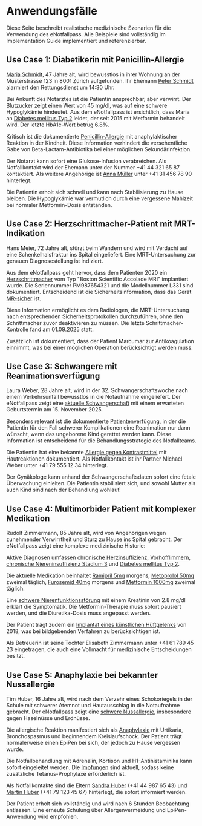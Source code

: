 # Anwendungsfälle

Diese Seite beschreibt realistische medizinische Szenarien für die Verwendung des eNotfallpass. Alle Beispiele sind vollständig im Implementation Guide implementiert und referenzierbar.

## Use Case 1: Diabetikerin mit Penicillin-Allergie

[Maria Schmidt](Patient-MariaSchmidt.html), 47 Jahre alt, wird bewusstlos in ihrer Wohnung an der Musterstrasse 123 in 8001 Zürich aufgefunden. Ihr Ehemann [Peter Schmidt](Patient-MariaSchmidt.html#contact) alarmiert den Rettungsdienst um 14:30 Uhr.

Bei Ankunft des Notarztes ist die Patientin ansprechbar, aber verwirrt. Der Blutzucker zeigt einen Wert von 45 mg/dl, was auf eine schwere Hypoglykämie hindeutet. Aus dem eNotfallpass ist ersichtlich, dass Maria an [Diabetes mellitus Typ 2](Condition-Diabetes.html) leidet, der seit 2015 mit Metformin behandelt wird. Der letzte HbA1c-Wert betrug 6.8%.

Kritisch ist die dokumentierte [Penicillin-Allergie](AllergyIntolerance-Penicillin.html) mit anaphylaktischer Reaktion in der Kindheit. Diese Information verhindert die versehentliche Gabe von Beta-Lactam-Antibiotika bei einer möglichen Sekundärinfektion.

Der Notarzt kann sofort eine Glukose-Infusion verabreichen. Als Notfallkontakt wird der Ehemann unter der Nummer +41 44 321 65 87 kontaktiert. Als weitere Angehörige ist [Anna Müller](Patient-MariaSchmidt.html#contact) unter +41 31 456 78 90 hinterlegt.

Die Patientin erholt sich schnell und kann nach Stabilisierung zu Hause bleiben. Die Hypoglykämie war vermutlich durch eine vergessene Mahlzeit bei normaler Metformin-Dosis entstanden.

## Use Case 2: Herzschrittmacher-Patient mit MRT-Indikation

Hans Meier, 72 Jahre alt, stürzt beim Wandern und wird mit Verdacht auf eine Schenkelhalsfraktur ins Spital eingeliefert. Eine MRT-Untersuchung zur genauen Diagnosestellung ist indiziert.

Aus dem eNotfallpass geht hervor, dass dem Patienten 2020 ein [Herzschrittmacher](Device-Pacemaker.html) vom Typ "Boston Scientific Accolade MRI" implantiert wurde. Die Seriennummer PM987654321 und die Modellnummer L331 sind dokumentiert. Entscheidend ist die Sicherheitsinformation, dass das Gerät [MR-sicher](Device-Pacemaker.html#safety) ist.

Diese Information ermöglicht es dem Radiologen, die MRT-Untersuchung nach entsprechenden Sicherheitsprotokollen durchzuführen, ohne den Schrittmacher zuvor deaktivieren zu müssen. Die letzte Schrittmacher-Kontrolle fand am 01.09.2025 statt.

Zusätzlich ist dokumentiert, dass der Patient Marcumar zur Antikoagulation einnimmt, was bei einer möglichen Operation berücksichtigt werden muss.

## Use Case 3: Schwangere mit Reanimationsverfügung

Laura Weber, 28 Jahre alt, wird in der 32. Schwangerschaftswoche nach einem Verkehrsunfall bewusstlos in die Notaufnahme eingeliefert. Der eNotfallpass zeigt eine [aktuelle Schwangerschaft](Observation-Pregnancy.html) mit einem erwarteten Geburtstermin am 15. November 2025.

Besonders relevant ist die dokumentierte [Patientenverfügung](Consent-Resuscitation.html), in der die Patientin für den Fall schwerer Komplikationen eine Reanimation nur dann wünscht, wenn das ungeborene Kind gerettet werden kann. Diese Information ist entscheidend für die Behandlungsstrategie des Notfallteams.

Die Patientin hat eine bekannte [Allergie gegen Kontrastmittel](AllergyIntolerance-Contrast.html) mit Hautreaktionen dokumentiert. Als Notfallkontakt ist ihr Partner Michael Weber unter +41 79 555 12 34 hinterlegt.

Der Gynäkologe kann anhand der Schwangerschaftsdaten sofort eine fetale Überwachung einleiten. Die Patientin stabilisiert sich, und sowohl Mutter als auch Kind sind nach der Behandlung wohlauf.

## Use Case 4: Multimorbider Patient mit komplexer Medikation

Rudolf Zimmermann, 85 Jahre alt, wird von Angehörigen wegen zunehmender Verwirrtheit und Sturz zu Hause ins Spital gebracht. Der eNotfallpass zeigt eine komplexe medizinische Historie:

Aktive Diagnosen umfassen [chronische Herzinsuffizienz](Condition-HeartFailure.html), [Vorhofflimmern](Condition-AtrialFibrillation.html), [chronische Niereninsuffizienz Stadium 3](Condition-ChronicKidneyDisease.html) und [Diabetes mellitus Typ 2](Condition-Diabetes.html).

Die aktuelle Medikation beinhaltet [Ramipril 5mg](MedicationStatement-Ramipril.html) morgens, [Metoprolol 50mg](MedicationStatement-Metoprolol.html) zweimal täglich, [Furosemid 40mg](MedicationStatement-Furosemid.html) morgens und [Metformin 1000mg](MedicationStatement-Metformin.html) zweimal täglich.

Eine [schwere Nierenfunktionsstörung](Observation-CreatinineLevel.html) mit einem Kreatinin von 2.8 mg/dl erklärt die Symptomatik. Die Metformin-Therapie muss sofort pausiert werden, und die Diuretika-Dosis muss angepasst werden.

Der Patient trägt zudem ein [Implantat eines künstlichen Hüftgelenks](Device-HipProsthesis.html) von 2018, was bei bildgebenden Verfahren zu berücksichtigen ist.

Als Betreuerin ist seine Tochter Elisabeth Zimmermann unter +41 61 789 45 23 eingetragen, die auch eine Vollmacht für medizinische Entscheidungen besitzt.

## Use Case 5: Anaphylaxie bei bekannter Nussallergie

Tim Huber, 16 Jahre alt, wird nach dem Verzehr eines Schokoriegels in der Schule mit schwerer Atemnot und Hautausschlag in die Notaufnahme gebracht. Der eNotfallpass zeigt eine [schwere Nussallergie](AllergyIntolerance-Nuts.html), insbesondere gegen Haselnüsse und Erdnüsse.

Die allergische Reaktion manifestiert sich als [Anaphylaxie](AllergyIntolerance-Nuts.html#reaction) mit Urtikaria, Bronchospasmus und beginnendem Kreislaufschock. Der Patient trägt normalerweise einen EpiPen bei sich, der jedoch zu Hause vergessen wurde.

Die Notfallbehandlung mit Adrenalin, Kortison und H1-Antihistaminika kann sofort eingeleitet werden. Die [Impfungen](Immunization-Tetanus.html) sind aktuell, sodass keine zusätzliche Tetanus-Prophylaxe erforderlich ist.

Als Notfallkontakte sind die Eltern [Sandra Huber](Patient-TimHuber.html#contact) (+41 44 987 65 43) und [Martin Huber](Patient-TimHuber.html#contact) (+41 79 123 45 67) hinterlegt, die sofort informiert werden.

Der Patient erholt sich vollständig und wird nach 6 Stunden Beobachtung entlassen. Eine erneute Schulung über Allergenvermeidung und EpiPen-Anwendung wird empfohlen.
